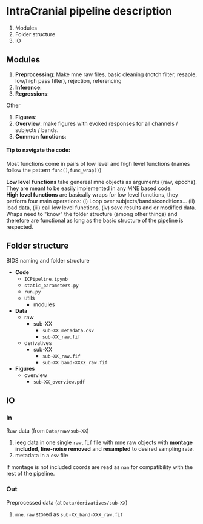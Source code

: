<a id='top'></a>
# IntraCranial pipeline description

1. Modules
1. Folder structure
1. IO

## Modules

1. **Preprocessing**: Make mne raw files, basic cleaning (notch filter, resaple, low/high pass filter), rejection, referencing
1. **Inference**:
1. **Regressions**:

Other
1. **Figures**:
1. **Overview**: make figures with evoked responses for all channels / subjects / bands.
1. **Common functions**:


#### Tip to navigate the code:
Most functions come in pairs of low level and high level functions (names follow the pattern `func()`,`func_wrap()`)

**Low level functions** take genereal mne objects as arguments (raw, epochs). They are meant to be easily implemented in any MNE based code.  
**High level functions** are basically wraps for low level functions, they perform four main operations: (i) Loop over subjects/bands/conditions... (ii) load data, (iii) call low level functions, (iv) save results and or modified data. Wraps need to "know" the folder structure (among other things) and therefore are functional as long as the basic structure of the pipeline is respected.


## Folder structure

BIDS naming and folder structure

- **Code**
    - `ICPipeline.ipynb`
    - `static_parameters.py`
    - `run.py`
    - utils
        - modules
- **Data** 
    - raw
        - sub-XX 
            - `sub-XX_metadata.csv`
            - `sub-XX_raw.fif`
    - derivatives
        - sub-XX
            - `sub-XX_raw.fif`
            - `sub-XX_band-XXXX_raw.fif`
- **Figures**
    - overview
        - `sub-XX_overview.pdf`
    
## IO

### In

Raw data (from `Data/raw/sub-XX`)

1. ieeg data in one single `raw.fif` file with mne raw objects with **montage included**, **line-noise removed** and **resampled** to desired sampling rate.
1. metadata in a `csv` file

If montage is not included coords are read as `nan` for compatibility with the rest of the pipeline.


### Out

Preprocessed data (at `Data/derivatives/sub-XX`)

1. `mne.raw` stored as `sub-XX_band-XXX_raw.fif`
